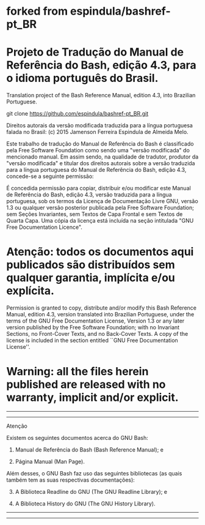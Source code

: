 # forked from espindula/bashref-pt_BR

# Projeto de Tradução do Manual de Referência do Bash, edição 4.3, para o idioma português do Brasil.

Translation project of the Bash Reference Manual, edition 4.3, into 
Brazilian Portuguese.


git clone https://github.com/espindula/bashref-pt_BR.git


Direitos autorais da versão modificada traduzida para a língua 
portuguesa falada no Brasil: (c) 2015 Jamenson Ferreira Espindula de 
Almeida Melo.

  Este trabalho de tradução do Manual de Referência do Bash é 
  classificado pela Free Software Foundation como sendo uma 
  "versão modificada" do mencionado manual.   Em assim sendo, na 
  qualidade de tradutor, produtor da "versão modificada" e titular 
  dos direitos autorais sobre a versão traduzida para a língua 
  portuguesa do Manual de Referência do Bash, edição 4.3, concede-se a 
  seguinte permissão:

  É concedida permissão para copiar, distribuir e/ou modificar este 
  Manual de Referência do Bash, edição 4.3, versão traduzida para a 
  língua portuguesa, sob os termos da Licença de Documentação Livre GNU, 
  versão 1.3 ou qualquer versão posterior publicada pela Free Software 
  Foundation; sem Seções Invariantes, sem Textos de Capa Frontal e sem 
  Textos de Quarta Capa.   Uma cópia da licença está incluída na seção 
  intitulada "GNU Free Documentation Licence".

# Atenção: todos os documentos aqui publicados são distribuídos sem qualquer garantia, implícita e/ou explícita.
  
  Permission is granted to copy, distribute and/or modify this Bash 
  Reference Manual, edition 4.3, version translated into Brazilian 
  Portuguese, under the terms of the GNU Free Documentation License, 
  Version 1.3 or any later version published by the Free Software 
  Foundation; with no Invariant Sections, no Front-Cover Texts, and no 
  Back-Cover Texts.   A copy of the license is included in the section 
  entitled ``GNU Free Documentation License''.

# Warning: all the files herein published are released with no warranty, implicit and/or explicit.

************************************************************************
************************************************************************
								       
 Atenção					       
							       
 Existem os seguintes documentos acerca do GNU Bash:	       
								       
1. Manual de Referência do Bash (Bash Reference Manual); e

2. Página Manual (Man Page).


 Além desses, o GNU Bash faz uso das seguintes bibliotecas (as quais 
 também tem as suas respectivas documentações):

3. A Biblioteca Readline do GNU (The GNU Readline Library); e

4. A Biblioteca History do GNU (The GNU History Library).
								       
************************************************************************
************************************************************************

